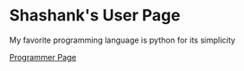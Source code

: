 # Shashank's User Page

My favorite programming language is python for its simplicity

[Programmer Page](shashankvenkatramani.github.io)
